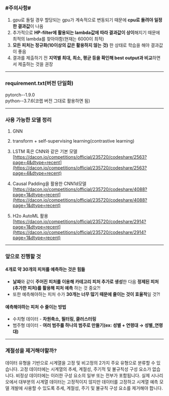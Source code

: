 ### #주의사항#

1. gpu로 돌릴 경우 할당되는 gpu가 계속적으로 변동되기 때문에 **cpu로 돌려야 일정한 결과값**이 나옴
2. 추가적으로 **HP-filter에 활용되는 lambda값에 따라 결과값이 상이**해지기 때문에 최적의 lambda를 찾아야함(현재는 6000이 최적)
3. **모든 피처는 정규화(10이상의 값은 활용하지 않는 것)** 한 상태로 학습을 해야 결과값이 좋음
4. 결과를 제출하기 전 **지역별 최대, 최소, 평균 등을 확인해 best output과 비교**하면서 제출하는 것을 권장

---

### requirement.txt(버전 단일화)

pytorch--1.9.0\
python--3.7.6(코랩 버전 그대로 활용하면 됨)

---

### 사용 가능한 모델 정리

1. GNN
2. transform + self-supervising learning(contrastive learning)
3. LSTM 혹은 CNN와 같은 기본 모델
[https://dacon.io/competitions/official/235720/codeshare/2563?page=4&dtype=recent](https://dacon.io/competitions/official/235720/codeshare/2563?page=4&dtype=recent)
4. Causal Padding을 활용한 CNN1d모델
    [https://dacon.io/competitions/official/235720/codeshare/4088?page=1&dtype=recent](https://dacon.io/competitions/official/235720/codeshare/4088?page=1&dtype=recent)
    
5. H2o AutoML 활용
[https://dacon.io/competitions/official/235720/codeshare/2914?page=1&dtype=recent](https://dacon.io/competitions/official/235720/codeshare/2914?page=1&dtype=recent)

---

### 앞으로 진행할 것
#### 4개로 약 30개의 피처를 예측하는 것은 힘듦

- **날짜**와 같이 **주어진 피처를 이용해 카테고리 피처 추가로 생성**한 다음 **정제된 피처(추가한 피처)를 활용해 피처 예측** 하는 것 중요?!
- 또한 예측해야하는 피처 수가 **30개는 너무 많기 때문에 줄이는 것이 효율적**일 것?!

#### 예측해야하는 피처 수 줄이는 방법

- 수치형 데이터 - **차원축소, 필터링, 클러스터링**
- 범주형 데이터 - **여러 범주를 하나의 범주로 만들기(ex: 성별 + 연령대 → 성별_연령대)**

---

### 계절성을 제거해야할까?
데이터 유형을 기반으로 시계열을 고정 및 비고정의 2가지 주요 유형으로 분류할 수 있습니다. 고정 데이터에는 시계열의 추세, 계절성, 주기적 및 불규칙성 구성 요소가 없습니다. 비정상 데이터에는 이러한 구성 요소의 일부 또는 전부가 포함됩니다. 실제 시나리오에서 대부분의 시계열 데이터는 고정적이지 않지만 데이터를 고정하고 시계열 예측 모델 개발에 사용할 수 있도록 추세, 계절성, 주기 및 불규칙 구성 요소를 제거해야 합니다.
